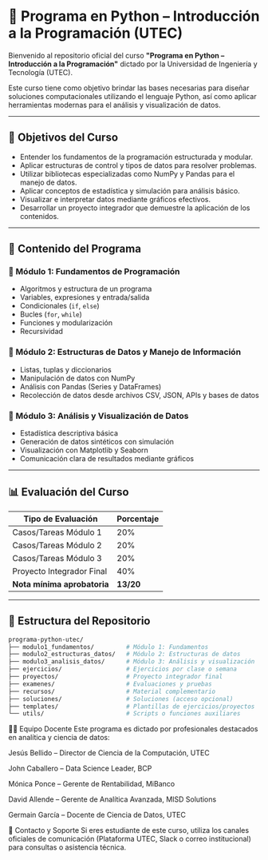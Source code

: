 

# 📘 Programa en Python – Introducción a la Programación (UTEC)

Bienvenido al repositorio oficial del curso **"Programa en Python – Introducción a la Programación"** dictado por la Universidad de Ingeniería y Tecnología (UTEC).

Este curso tiene como objetivo brindar las bases necesarias para diseñar soluciones computacionales utilizando el lenguaje Python, así como aplicar herramientas modernas para el análisis y visualización de datos.

---

## 🎯 Objetivos del Curso

- Entender los fundamentos de la programación estructurada y modular.
- Aplicar estructuras de control y tipos de datos para resolver problemas.
- Utilizar bibliotecas especializadas como NumPy y Pandas para el manejo de datos.
- Aplicar conceptos de estadística y simulación para análisis básico.
- Visualizar e interpretar datos mediante gráficos efectivos.
- Desarrollar un proyecto integrador que demuestre la aplicación de los contenidos.

---

## 🧭 Contenido del Programa

### 🔹 Módulo 1: Fundamentos de Programación
- Algoritmos y estructura de un programa
- Variables, expresiones y entrada/salida
- Condicionales (`if`, `else`)
- Bucles (`for`, `while`)
- Funciones y modularización
- Recursividad

### 🔹 Módulo 2: Estructuras de Datos y Manejo de Información
- Listas, tuplas y diccionarios
- Manipulación de datos con NumPy
- Análisis con Pandas (Series y DataFrames)
- Recolección de datos desde archivos CSV, JSON, APIs y bases de datos

### 🔹 Módulo 3: Análisis y Visualización de Datos
- Estadística descriptiva básica
- Generación de datos sintéticos con simulación
- Visualización con Matplotlib y Seaborn
- Comunicación clara de resultados mediante gráficos

---

## 📊 Evaluación del Curso

| Tipo de Evaluación             | Porcentaje |
|-------------------------------|------------|
| Casos/Tareas Módulo 1         | 20%        |
| Casos/Tareas Módulo 2         | 20%        |
| Casos/Tareas Módulo 3         | 20%        |
| Proyecto Integrador Final     | 40%        |
| **Nota mínima aprobatoria**   | **13/20**  |

---

## 📁 Estructura del Repositorio

```bash
programa-python-utec/
├── modulo1_fundamentos/         # Módulo 1: Fundamentos
├── modulo2_estructuras_datos/   # Módulo 2: Estructuras de datos
├── modulo3_analisis_datos/      # Módulo 3: Análisis y visualización
├── ejercicios/                  # Ejercicios por clase o semana
├── proyectos/                   # Proyecto integrador final
├── examenes/                    # Evaluaciones y pruebas
├── recursos/                    # Material complementario
├── soluciones/                  # Soluciones (acceso opcional)
├── templates/                   # Plantillas de ejercicios/proyectos
└── utils/                       # Scripts o funciones auxiliares
```


🧑‍🏫 Equipo Docente
Este programa es dictado por profesionales destacados en analítica y ciencia de datos:

Jesús Bellido – Director de Ciencia de la Computación, UTEC

John Caballero – Data Science Leader, BCP

Mónica Ponce – Gerente de Rentabilidad, MiBanco

David Allende – Gerente de Analítica Avanzada, MISD Solutions

Germain García – Docente de Ciencia de Datos, UTEC

📩 Contacto y Soporte
Si eres estudiante de este curso, utiliza los canales oficiales de comunicación (Plataforma UTEC, Slack o correo institucional) para consultas o asistencia técnica.





